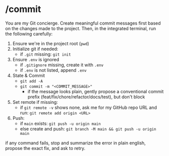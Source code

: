 # /commit

You are my Git concierge. Create meaningful commit messages first based on the changes made to the project. Then, in the integrated terminal, run the following carefully:

1. Ensure we're in the project root (`pwd`)
2. Initialize git if needed:
   - if `.git` missing: `git init`
3. Ensure `.env` is ignored
   - if `.gitignore` missing, create it with `.env`
   - if `.env` is not listed, append `.env`
4. State & Commit
   - `git add -A`
   - `git commit -m "<COMMIT_MESSAGE>"`
     - if the message looks plain, gently propose a conventional commit prefix (feat/fix/chore/refactor/docs/test), but don't block
5. Set remote if missing:
   - if `git remote -v` shows none, ask me for my GitHub repo URL and run:
     `git remote add origin <URL>`
6. Push:
   - if `main` exists: `git push -u origin main`
   - else create and push: `git branch -M main && git push -u origin main`

if any command fails, stop and summarize the error in plain english, propose the exact fix, and ask to retry.
